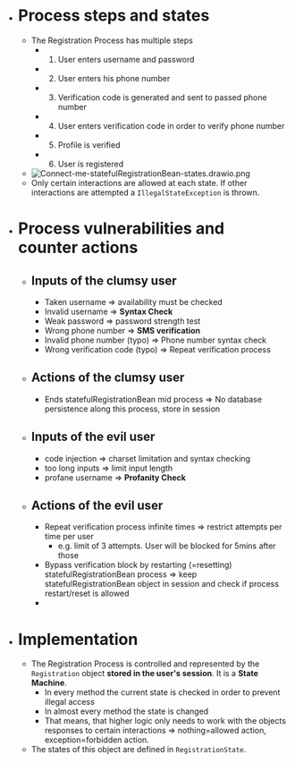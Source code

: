 - # Process steps and states
	- The Registration Process has multiple steps
		- 1) User enters username and password
		- 2) User enters his phone number
		- 3) Verification code is generated and sent to passed phone number
		- 4) User enters verification code in order to verify phone number
		- 5) Profile is verified
		- 6) User is registered
	- ![Connect-me-statefulRegistrationBean-states.drawio.png](../assets/Connect-me-statefulRegistrationBean-states.drawio_1649025360406_0.png)
	- Only certain interactions are allowed at each state. If other interactions are attempted a `IllegalStateException` is thrown.
- # Process vulnerabilities and counter actions
	- ## Inputs of the clumsy user
		- Taken username => availability must be checked
		- Invalid username => **Syntax Check**
		- Weak password => password strength test
		- Wrong phone number => **SMS verification**
		- Invalid phone number (typo) => Phone number syntax check
		- Wrong verification code (typo) => Repeat verification process
	- ## Actions of the clumsy user
		- Ends statefulRegistrationBean mid process => No database persistence along this process, store in session
	- ## Inputs of the evil user
		- code injection => charset limitation and syntax checking
		- too long inputs => limit input length
		- profane username => **Profanity Check**
	- ## Actions of the evil user
		- Repeat verification process infinite times => restrict attempts per time per user
			- e.g. limit of 3 attempts. User will be blocked for 5mins after those
		- Bypass verification block by restarting (=resetting) statefulRegistrationBean process => keep statefulRegistrationBean object in session and check if process restart/reset is allowed
		-
- # Implementation
	- The Registration Process is controlled and represented by the `Registration` object **stored in the user's session**. It is a **State Machine**.
		- In every method the current state is checked in order to prevent illegal access
		- In almost every method the state is changed
		- That means, that higher logic only needs to work with the objects responses to certain interactions => nothing=allowed action, exception=forbidden action.
	- The states of this object are defined in `RegistrationState`.